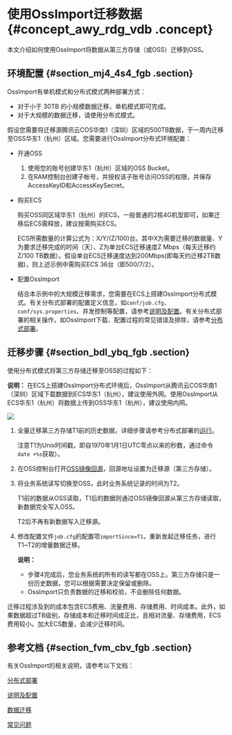 # 使用OssImport迁移数据 {#concept_awy_rdg_vdb .concept}

本文介绍如何使用OssImport将数据从第三方存储（或OSS）迁移到OSS。

## 环境配置 {#section_mj4_4s4_fgb .section}

OssImport有单机模式和分布式模式两种部署方式：

-   对于小于 30TB 的小规模数据迁移，单机模式即可完成。
-   对于大规模的数据迁移，请使用分布式模式。

假设您需要将迁移源腾讯云COS华南1（深圳）区域的500TB数据，于一周内迁移至OSS华东1（杭州）区域。您需要进行OssImport分布式环境配置：

-   开通OSS
    1.  使用您的账号创建华东1（杭州）区域的OSS Bucket。
    2.  在RAM控制台创建子帐号，并授权该子账号访问OSS的权限，并保存AccessKeyID和AccessKeySecret。
-   购买ECS

    购买OSS同区域华东1（杭州）的ECS，一般普通的2核4G机型即可，如果迁移后ECS需释放，建议按需购买ECS。

    ECS所需数量的计算公式为：X/Y/\(Z/100\)台。其中X为需要迁移的数据量、Y为要求迁移完成的时间（天）、Z为单台ECS迁移速度Z Mbps（每天迁移约Z/100 TB数据）。假设单台ECS迁移速度达到200Mbps\(即每天约迁移2TB数据\)，则上述示例中需购买ECS 36台（即500/7/2）。

-   配置OssImport

    结合本示例中的大规模迁移需求，您需要在ECS上搭建OssImport分布式模式。有关分布式部署的配置定义信息，如`conf/job.cfg`、`conf/sys.properties`、并发控制等配置，请参考[说明及配置](../../../../../intl.zh-CN/常用工具/数据迁移工具ossimport/说明及配置.md#)。有关分布式部署的相关操作，如OssImport下载、配置过程的常见错误及排除，请参考[分布式部署](../../../../../intl.zh-CN/常用工具/数据迁移工具ossimport/分布式部署.md#)。


## 迁移步骤 {#section_bdl_ybq_fgb .section}

使用分布式模式将第三方存储迁移至OSS的过程如下：

**说明：** 在ECS上搭建OssImport分布式环境后，OssImport从腾讯云COS华南1（深圳）区域下载数据到ECS华东1（杭州），建议使用外网。使用OssImport从ECS华东1（杭州）将数据上传到OSS华东1（杭州），建议使用内网。

![](http://static-aliyun-doc.oss-cn-hangzhou.aliyuncs.com/assets/img/4431/15490913051976_zh-CN.png)

1.  全量迁移第三方存储T1前的历史数据，详细步骤请参考分布式部署的[运行](../../../../../intl.zh-CN/常用工具/数据迁移工具ossimport/分布式部署.md#section_m1y_1jh_wdb)。

    注意T1为Unix时间戳，即自1970年1月1日UTC零点以来的秒数，通过命令`date +%s`获取）。

2.  在OSS控制台打开[OSS镜像回源](../../../../../intl.zh-CN/控制台用户指南/管理存储空间/设置回源规则.md#)，回源地址设置为迁移源（第三方存储）。
3.  将业务系统读写切换至OSS，此时业务系统记录的时间为T2。

    T1前的数据从OSS读取，T1后的数据则通过OSS镜像回源从第三方存储读取，新数据完全写入OSS。

    T2后不再有新数据写入迁移源。

4.  修改配置文件`job.cfg`的配置项`importSince=T1`，重新发起迁移任务，进行T1~T2的增量数据迁移。

    **说明：** 

    -   步骤4完成后，您业务系统的所有的读写都在OSS上。第三方存储只是一份历史数据，您可以根据需要决定保留或删除。
    -   OssImport只负责数据的迁移和校验，不会删除任何数据。

迁移过程涉及到的成本包含ECS费用、流量费用、存储费用、时间成本。此外，如果数据超过TB级别，存储成本和迁移时间成正比，且相对流量、存储费用，ECS费用较小。加大ECS数量，会减少迁移时间。

## 参考文档 {#section_fvm_cbv_fgb .section}

有关OssImport的相关说明，请参考以下文档：

[分布式部署](../../../../../intl.zh-CN/常用工具/数据迁移工具ossimport/分布式部署.md#)

[说明及配置](../../../../../intl.zh-CN/常用工具/数据迁移工具ossimport/说明及配置.md#)

[数据迁移](../../../../../intl.zh-CN/常用工具/数据迁移工具ossimport/数据迁移.md#)

[常见问题](../../../../../intl.zh-CN/常用工具/数据迁移工具ossimport/常见问题.md#)

